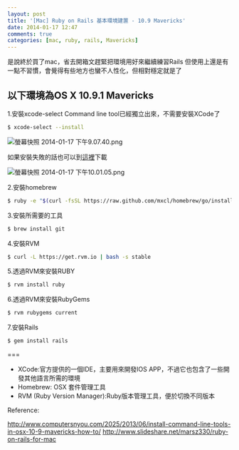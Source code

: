 ```yaml
---
layout: post
title: '[Mac] Ruby on Rails 基本環境建置 - 10.9 Mavericks'
date: 2014-01-17 12:47
comments: true
categories: [mac, ruby, rails, Mavericks]
---
```

是說終於買了mac，省去開箱文趕緊把環境用好來繼續練習Rails
但使用上還是有一點不習慣，會覺得有些地方也蠻不人性化，但相對穩定就是了


## 以下環境為OS X 10.9.1 Mavericks
1.安裝xcode-select
Command line tool已經獨立出來，不需要安裝XCode了
``` bash terminal
$ xcode-select --install
```
![螢幕快照 2014-01-17 下午9.07.40.png](http://user-image.logdown.io/user/2740/blog/2734/post/176032/wrVy25UMQkeJEnuNKSEq_%E8%9E%A2%E5%B9%95%E5%BF%AB%E7%85%A7%202014-01-17%20%E4%B8%8B%E5%8D%889.07.40.png)


如果安裝失敗的話也可以到[這裡](https://developer.apple.com/downloads/index.action?q=xcode)下載

![螢幕快照 2014-01-17 下午10.01.05.png](http://user-image.logdown.io/user/2740/blog/2734/post/176032/umDZbcPSNWfhQ0VNDr7l_%E8%9E%A2%E5%B9%95%E5%BF%AB%E7%85%A7%202014-01-17%20%E4%B8%8B%E5%8D%8810.01.05.png)


2.安裝homebrew
``` bash terminal
$ ruby -e "$(curl -fsSL https://raw.github.com/mxcl/homebrew/go/install)"
```

3.安裝所需要的工具
``` bash terminal
$ brew install git
```

4.安裝RVM
``` bash terminal
$ curl -L https://get.rvm.io | bash -s stable
```
5.透過RVM來安裝RUBY
``` bash terminal
$ rvm install ruby
```
6.透過RVM來安裝RubyGems
``` bash terminal
$ rvm rubygems current
```
7.安裝Rails
``` bash terminal
$ gem install rails
```

===

* XCode:官方提供的一個IDE，主要用來開發IOS APP，不過它也包含了一些開發其他語言所需的環境
* Homebrew: OSX 套件管理工具
* RVM (Ruby Version Manager):Ruby版本管理工具，便於切換不同版本


Reference:

http://www.computersnyou.com/2025/2013/06/install-command-line-tools-in-osx-10-9-mavericks-how-to/
http://www.slideshare.net/marsz330/ruby-on-rails-for-mac